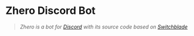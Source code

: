 # Zhero Discord Bot

> *Zhero is a bot for [Discord](https://discord.com) with its source code based on [Switchblade](https://github.com/SwitchbladeBot)*

